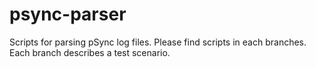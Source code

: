 # psync-parser

Scripts for parsing pSync log files. Please find scripts in each branches. Each branch describes a test scenario. 